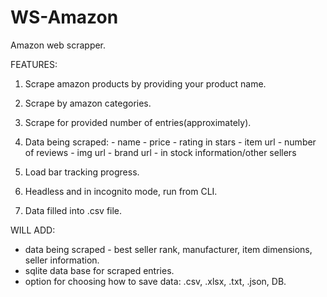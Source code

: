 # WS-Amazon
Amazon web scrapper.

FEATURES:
  1. Scrape amazon products by providing your product name.
  2. Scrape by amazon categories.
  3. Scrape for provided number of entries(approximately).
  4. Data being scraped:
    - name
    - price
    - rating in stars
    - item url
    - number of reviews
    - img url
    - brand url
    - in stock information/other sellers
    
   5. Load bar tracking progress.
   6. Headless and in incognito mode, run from CLI.
   7. Data filled into .csv file.
   
   
WILL ADD:
   - data being scraped - best seller rank, manufacturer, item dimensions, seller information.
   - sqlite data base for scraped entries.
   - option for choosing how to save data: .csv, .xlsx, .txt, .json, DB.
